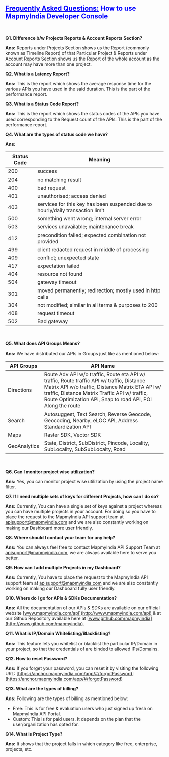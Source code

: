 <h2 style="color: blue;"><u>Frequently Asked Questions:</u> How to use MapmyIndia Developer Console</h2>
<br>

**Q1.  Difference b/w Projects Reports & Account Reports Section?**

**Ans:** Reports under Projects Section shows us the Report (commonly known as Timeline Report) of that Particular Project & Reports under Account Reports Section shows us the Report of the whole account as the account may have more than one project.

**Q2.  What is a Latency Report?**

**Ans:**  This is the report which shows the average response time for the various APIs you have used in the said duration. This is the part of the performance report.

**Q3.  What is a Status Code Report?**

**Ans:**  This is the report which shows the status codes of the APIs you have used corresponding to the Request count of the APIs. This is the part of the performance report.

**Q4.  What are the types of status code we have?**

**Ans:**

<p>

Status Code | Meaning
---- | ----
200 | success
204 | no matching result
400 | bad request
401 | unauthorised; access denied
403 | services for this key has been suspended due to hourly/daily transaction limit
500 | something went wrong; internal server error
503 | services unavailable; maintenance break
412 | precondition failed; expected combination not provided
499 | client redacted request in middle of processing
409 | conflict; unexpected state
417 | expectation failed
404 | resource not found
504 | gateway timeout
301 | moved permanently; redirection; mostly used in http calls
304 | not modified; similar in all terms & purposes to 200
408 | request timeout
502 | Bad gateway

</p>
<br>

**Q5.  What does API Groups Means?**

**Ans:**  We have distributed our APIs in Groups just like as mentioned below:

<p>

API Groups | API Name
---- | ----
Directions | Route Adv API w/o traffic, Route eta API w/ traffic, Route traffic API w/ traffic, Distance Matrix API w/o traffic, Distance Matrix ETA API w/ traffic, Distance Matrix Traffic API w/ traffic, Route Optimization API, Snap to road API, POI Along the route
Search | Autosuggest, Text Search, Reverse Geocode, Geocoding, Nearby, eLOC API, Address Standardization API
Maps | Raster SDK, Vector SDK
GeoAnalytics | State, District, SubDistrict, Pincode, Locality, SubLocality, SubSubLocaity, Road

<p>
<br>

**Q6.  Can I monitor project wise utilization?**

**Ans:**  Yes, you can monitor project wise utilization by using the project name filter.


**Q7.  If I need multiple sets of keys for different Projects, how can I do so?**

**Ans:**  Currently, You can have a single set of keys against a project whereas you can have multiple projects in your account. For doing so you have to place the request to the MapmyIndia API support team at [apisupport@mapmyindia.com](mailto:apisupport@mapmyindia.com) and we are also constantly working on making our Dashboard more user friendly.

**Q8.  Where should I contact your team for any help?**

**Ans:**  You can always feel free to contact MapmyIndia API Support Team at [apisupport@mapmyindia.com](mailto:apisupport@mapmyindia.com), we are always available here to serve you better.

**Q9.  How can I add multiple Projects in my Dashboard?**

**Ans:**  Currently, You have to place the request to the MapmyIndia API support team at [apisupport@mapmyindia.com](mailto:apisupport@mapmyindia.com) and we are also constantly working on making our Dashboard fully user friendly.

**Q10.  Where do I go for APIs & SDKs Documentation?**

**Ans:**  All the documentation of our APIs & SDKs are available on our official website [www.mapmyindia.com/api](http://www.mapmyindia.com/api) & at our Github Repository available here at [www.github.com/mapmyindia](http://www.github.com/mapmyindia).

**Q11.  What is IP/Domain Whitelisting/Blacklisting?**

**Ans:**  This feature lets you whitelist or blacklist the particular IP/Domain in your project, so that the credentials of are binded to allowed IPs/Domains.

**Q12.  How to reset Password?**

**Ans:**  If you forget your password, you can reset it by visiting the following URL: [https://anchor.mapmyindia.com/app/#/forgotPassword](https://anchor.mapmyindia.com/app/#/forgotPassword)

**Q13.  What are the types of billing?**

**Ans:**  Following are the types of billing as mentioned below:
-  Free: This is for free & evaluation users who just signed up fresh on MapmyIndia API Portal.    
-  Custom: This is for paid users. It depends on the plan that the user/organization has opted for.

**Q14.  What is Project Type?**

**Ans:**  It shows that the project falls in which category like free, enterprise, projects, etc.

